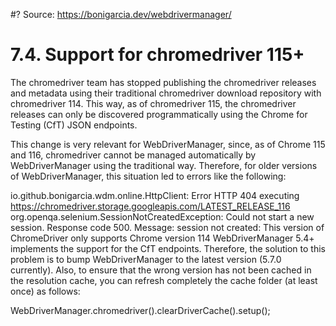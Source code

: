 #? Source: https://bonigarcia.dev/webdrivermanager/
# 7.4. Support for chromedriver 115+
The chromedriver team has stopped publishing the chromedriver releases and metadata using their traditional chromedriver download repository with chromedriver 114. This way, as of chromedriver 115, the chromedriver releases can only be discovered programmatically using the Chrome for Testing (CfT) JSON endpoints.

This change is very relevant for WebDriverManager, since, as of Chrome 115 and 116, chromedriver cannot be managed automatically by WebDriverManager using the traditional way. Therefore, for older versions of WebDriverManager, this situation led to errors like the following:

io.github.bonigarcia.wdm.online.HttpClient: Error HTTP 404 executing https://chromedriver.storage.googleapis.com/LATEST_RELEASE_116
org.openqa.selenium.SessionNotCreatedException: Could not start a new session. Response code 500. Message: session not created: This version of ChromeDriver only supports Chrome version 114
WebDriverManager 5.4+ implements the support for the CfT endpoints. Therefore, the solution to this problem is to bump WebDriverManager to the latest version (5.7.0 currently). Also, to ensure that the wrong version has not been cached in the resolution cache, you can refresh completely the cache folder (at least once) as follows:

WebDriverManager.chromedriver().clearDriverCache().setup();
